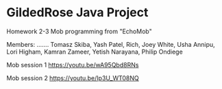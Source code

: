 # GildedRose Java Project 
Homework 2-3
Mob programming from "EchoMob"

Members:
.......
Tomasz Skiba,
Yash Patel,
Rich,
Joey White,
Usha Annipu,
Lori Higham,
Kamran Zameer,
Yetish Narayana,
Philip Ondiege

Mob session 1
https://youtu.be/wA95Qbd8RNs

Mob session 2
https://youtu.be/Ip3U_WT08NQ

